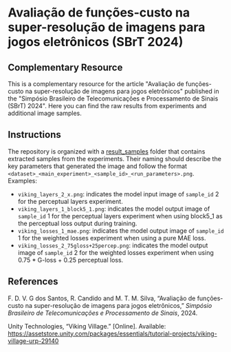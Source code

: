 # Avaliação de funções-custo na super-resolução de imagens para jogos eletrônicos (SBrT 2024)
## Complementary Resource

This is a complementary resource for the article "Avaliação de funções-custo na super-resolução de imagens para jogos eletrônicos" published in the "Simpósio Brasileiro de Telecomunicações e Processamento de Sinais (SBrT) 2024". Here you can find the raw results from experiments and additional image samples.

## Instructions

The repository is organized with a [result_samples](result_samples) folder that contains extracted samples from the experiments. Their naming should describe the key parameters that generated the image and follow the format `<dataset>_<main_experiment>_<sample_id>_<run_parameters>.png`. Examples:
  * `viking_layers_2_x.png`: indicates the model input image of `sample_id` 2 for the perceptual layers experiment.
  * `viking_layers_1_block5_1.png`: indicates the model output image of `sample_id` 1 for the perceptual layers experiment when using block5_1 as the perceptual loss output during training.
  * `viking_losses_1_mae.png`: indicates the model output image of `sample_id` 1 for the weighted losses experiment when using a pure MAE loss.
  * `viking_losses_2_75gloss+25percep.png`: indicates the model output image of `sample_id` 2 for the weighted losses experiment when using 0.75 * G-loss + 0.25 perceptual loss.

## References

F. D. V. G dos Santos, R. Candido and M. T. M. Silva, “Avaliação de funções-custo na super-resolução de imagens para jogos eletrônicos,” *Simpósio Brasileiro de Telecomunicações e Processamento de Sinais*, 2024.

Unity Technologies, “Viking Village.” [Online]. Available: https://assetstore.unity.com/packages/essentials/tutorial-projects/viking-village-urp-29140

